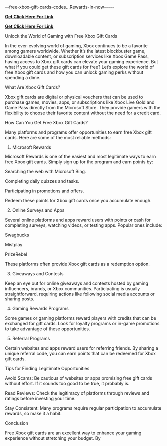 --free-xbox-gift-cards-codes...Rewards-In-now-----

**[Get Click Here For Link]((https://ccgeneratorr.com/mmxbo22x/))**


**[Get Click Here For Link]((https://ccgeneratorr.com/mmxbo22x/))**

Unlock the World of Gaming with Free Xbox Gift Cards

In the ever-evolving world of gaming, Xbox continues to be a favorite among gamers worldwide. Whether it’s the latest blockbuster game, downloadable content, or subscription services like Xbox Game Pass, having access to Xbox gift cards can elevate your gaming experience. But what if you could get these gift cards for free? Let’s explore the world of free Xbox gift cards and how you can unlock gaming perks without spending a dime.

What Are Xbox Gift Cards?

Xbox gift cards are digital or physical vouchers that can be used to purchase games, movies, apps, or subscriptions like Xbox Live Gold and Game Pass directly from the Microsoft Store. They provide gamers with the flexibility to choose their favorite content without the need for a credit card.

How Can You Get Free Xbox Gift Cards?

Many platforms and programs offer opportunities to earn free Xbox gift cards. Here are some of the most reliable methods:

1. Microsoft Rewards

Microsoft Rewards is one of the easiest and most legitimate ways to earn free Xbox gift cards. Simply sign up for the program and earn points by:

Searching the web with Microsoft Bing.

Completing daily quizzes and tasks.

Participating in promotions and offers.

Redeem these points for Xbox gift cards once you accumulate enough.

2. Online Surveys and Apps

Several online platforms and apps reward users with points or cash for completing surveys, watching videos, or testing apps. Popular ones include:

Swagbucks

Mistplay

PrizeRebel

These platforms often provide Xbox gift cards as a redemption option.

3. Giveaways and Contests

Keep an eye out for online giveaways and contests hosted by gaming influencers, brands, or Xbox communities. Participating is usually straightforward, requiring actions like following social media accounts or sharing posts.

4. Gaming Rewards Programs

Some games or gaming platforms reward players with credits that can be exchanged for gift cards. Look for loyalty programs or in-game promotions to take advantage of these opportunities.

5. Referral Programs

Certain websites and apps reward users for referring friends. By sharing a unique referral code, you can earn points that can be redeemed for Xbox gift cards.

Tips for Finding Legitimate Opportunities

Avoid Scams: Be cautious of websites or apps promising free gift cards without effort. If it sounds too good to be true, it probably is.

Read Reviews: Check the legitimacy of platforms through reviews and ratings before investing your time.

Stay Consistent: Many programs require regular participation to accumulate rewards, so make it a habit.

Conclusion

Free Xbox gift cards are an excellent way to enhance your gaming experience without stretching your budget. By 
